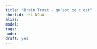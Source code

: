 ```yaml
---
title: "Brain Trust - qu'est ce c'est"
shortid: rkL-N9aW-
alias: 
model: 
tags: 
node: 
draft: yes
--- 
```

 